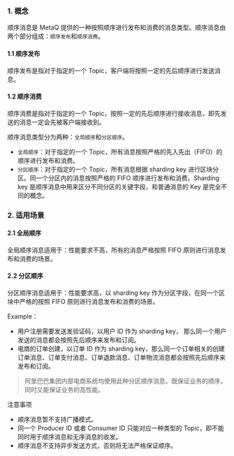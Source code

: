 
### 1. 概念

顺序消息是 MetaQ 提供的一种按照顺序进行发布和消费的消息类型。顺序消息由两个部分组成：`顺序发布`和`顺序消费`。

#### 1.1 顺序发布

顺序发布是指对于指定的一个 Topic，客户端将按照一定的先后顺序进行发送消息。

#### 1.2 顺序消费

顺序消费是指对于指定的一个 Topic，按照一定的先后顺序进行接收消息，即先发送的消息一定会先被客户端接收到。

顺序消息类型分为两种：`全局顺序`和`分区顺序`。
- `全局顺序`：对于指定的一个 Topic，所有消息按照严格的先入先出（FIFO）的顺序进行发布和消费。
- `分区顺序`：对于指定的一个 Topic，所有消息根据 sharding key 进行区块分区。同一个分区内的消息按照严格的 FIFO 顺序进行发布和消费。Sharding key 是顺序消息中用来区分不同分区的关键字段，和普通消息的 Key 是完全不同的概念。

### 2. 适用场景

#### 2.1 全局顺序

全局顺序消息适用于：性能要求不高，所有的消息严格按照 FIFO 原则进行消息发布和消费的场景。

#### 2.2 分区顺序

分区顺序消息适用于：性能要求高，以 sharding key 作为分区字段，在同一个区块中严格的按照 FIFO 原则进行消息发布和消费的场景。

Example：
- 用户注册需要发送发验证码，以用户 ID 作为 sharding key， 那么同一个用户发送的消息都会按照先后顺序来发布和订阅。
- 电商的订单创建，以订单 ID 作为 sharding key，那么同一个订单相关的创建订单消息、订单支付消息、订单退款消息、订单物流消息都会按照先后顺序来发布和订阅。

> 阿里巴巴集团内部电商系统均使用此种分区顺序消息，既保证业务的顺序，同时又能保证业务的高性能。

注意事项
- 顺序消息暂不支持广播模式。
- 同一个 Producer ID 或者 Consumer ID 只能对应一种类型的 Topic，即不能同时用于顺序消息和无序消息的收发。
- 顺序消息不支持异步发送方式，否则将无法严格保证顺序。
